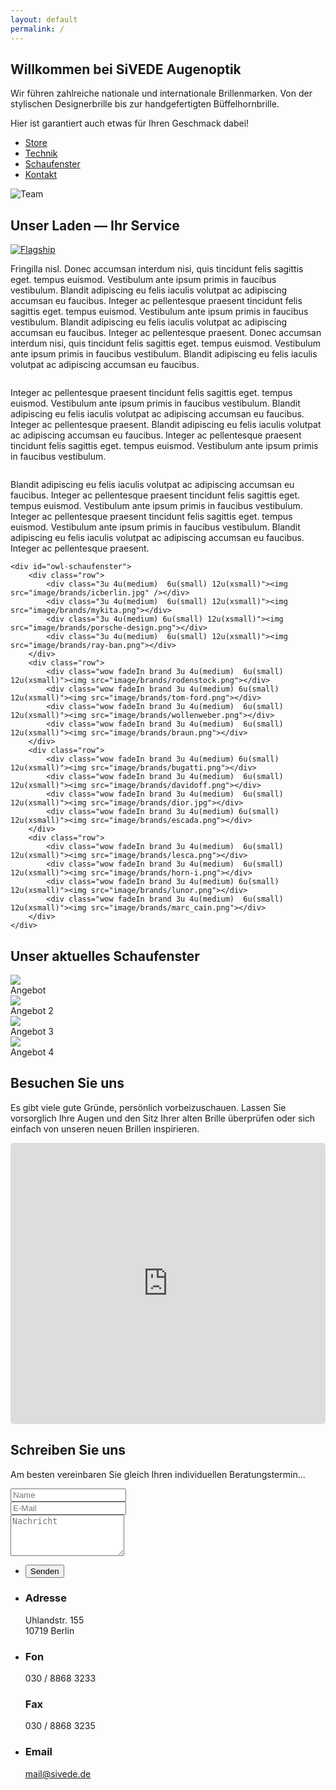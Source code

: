 ```yaml
---
layout: default
permalink: /
---
```



<section id="one">
<h1>Willkommen bei SiVEDE Augenoptik</h1>
<p>Wir führen zahlreiche nationale und internationale Brillenmarken. Von der stylischen Designerbrille bis zur handgefertigten Büffelhornbrille.</p>
<p>Hier ist garantiert auch etwas für Ihren Geschmack dabei!</p>
<ul class="actions">
	<li><a href="#service" class="button icon fa-long-arrow-down">Store</a></li>
	<li><a href="#technik" class="button icon fa-wrench">Technik</a></li>
  <li><a href="#schaufenster" class="button icon fa-windows">Schaufenster</a></li>
	<li><a href="#maps" class="button icon fa-envelope">Kontakt</a></li>
</ul>
<span class="image"><img src="image/background.png" alt="Team" class="image fit" /></span>
</section>


<section id="service" class="wow fadeIn">
	<h2>Unser Laden &mdash; Ihr Service</h2>

<a href="image/site/US_2_SIVEDE_Details-27.jpg" class="image left thumb wow fadeIn"><img src="image/site/US_2_SIVEDE_Details-27.jpg" alt="Flagship" title="Unser Geschäft"/></a>
<!-- Weitere Bilder in der Galerie -->
<div style="display: none">
<a href="image/site/US_2_SIVEDE_Details-26.jpg" class="image left thumb"><img src="image/site/US_2_SIVEDE_Details-30.jpg" alt="Flagship" title="Unser Geschäft - vorne"/></a>
</div>

<p>Fringilla nisl. Donec accumsan interdum nisi, quis tincidunt felis sagittis eget. tempus euismod. Vestibulum ante ipsum primis in faucibus vestibulum. Blandit adipiscing eu felis iaculis volutpat ac adipiscing accumsan eu faucibus. Integer ac pellentesque praesent tincidunt felis sagittis eget. tempus euismod. Vestibulum ante ipsum primis in faucibus vestibulum. Blandit adipiscing eu felis iaculis volutpat ac adipiscing accumsan eu faucibus. Integer ac pellentesque praesent. Donec accumsan interdum nisi, quis tincidunt felis sagittis eget. tempus euismod. Vestibulum ante ipsum primis in faucibus vestibulum. Blandit adipiscing eu felis iaculis volutpat ac adipiscing accumsan eu faucibus.</p>


<a id="technik" href="image/site/US_3_Sivede_Technik-3.jpg" class="image right thumb"><img src="image/site/US_3_Sivede_Technik-3.jpg" alt="" title="El Classico" /></a>
<p>Integer ac pellentesque praesent tincidunt felis sagittis eget. tempus euismod. Vestibulum ante ipsum primis in faucibus vestibulum. Blandit adipiscing eu felis iaculis volutpat ac adipiscing accumsan eu faucibus. Integer ac pellentesque praesent. Blandit adipiscing eu felis iaculis volutpat ac adipiscing accumsan eu faucibus. Integer ac pellentesque praesent tincidunt felis sagittis eget. tempus euismod. Vestibulum ante ipsum primis in faucibus vestibulum.</p>

<a href="image/site/US_3_Sivede_Technik-9.jpg" class="image left thumb"><img src="image/site/US_3_Sivede_Technik-9.jpg" alt="" title="El Classico" /></a>
<p>Blandit adipiscing eu felis iaculis volutpat ac adipiscing accumsan eu faucibus. Integer ac pellentesque praesent tincidunt felis sagittis eget. tempus euismod. Vestibulum ante ipsum primis in faucibus vestibulum. Integer ac pellentesque praesent tincidunt felis sagittis eget. tempus euismod. Vestibulum ante ipsum primis in faucibus vestibulum. Blandit adipiscing eu felis iaculis volutpat ac adipiscing accumsan eu faucibus. Integer ac pellentesque praesent.</p>


	<div id="owl-schaufenster">
		<div class="row">
			<div class="3u 4u(medium)  6u(small) 12u(xsmall)"><img src="image/brands/icberlin.jpg" /></div>
			<div class="3u 4u(medium)  6u(small) 12u(xsmall)"><img src="image/brands/mykita.png"></div>
			<div class="3u 4u(medium) 6u(small) 12u(xsmall)"><img src="image/brands/porsche-design.png"></div>
			<div class="3u 4u(medium)  6u(small) 12u(xsmall)"><img src="image/brands/ray-ban.png"></div>
		</div>
		<div class="row">
			<div class="wow fadeIn brand 3u 4u(medium)  6u(small) 12u(xsmall)"><img src="image/brands/rodenstock.png"></div>
			<div class="wow fadeIn brand 3u 4u(medium) 6u(small) 12u(xsmall)"><img src="image/brands/tom-ford.png"></div>
			<div class="wow fadeIn brand 3u 4u(medium)  6u(small) 12u(xsmall)"><img src="image/brands/wollenweber.png"></div>
			<div class="wow fadeIn brand 3u 4u(medium)  6u(small) 12u(xsmall)"><img src="image/brands/braun.png"></div>
		</div>
		<div class="row">
			<div class="wow fadeIn brand 3u 4u(medium) 6u(small) 12u(xsmall)"><img src="image/brands/bugatti.png"></div>
			<div class="wow fadeIn brand 3u 4u(medium)  6u(small) 12u(xsmall)"><img src="image/brands/davidoff.png"></div>
			<div class="wow fadeIn brand 3u 4u(medium)  6u(small) 12u(xsmall)"><img src="image/brands/dior.jpg"></div>
			<div class="wow fadeIn brand 3u 4u(medium) 6u(small) 12u(xsmall)"><img src="image/brands/escada.png"></div>
		</div>
		<div class="row">
			<div class="wow fadeIn brand 3u 4u(medium)  6u(small) 12u(xsmall)"><img src="image/brands/lesca.png"></div>
			<div class="wow fadeIn brand 3u 4u(medium)  6u(small) 12u(xsmall)"><img src="image/brands/horn-i.png"></div>
			<div class="wow fadeIn brand 3u 4u(medium) 6u(small) 12u(xsmall)"><img src="image/brands/lunor.png"></div>
			<div class="wow fadeIn brand 3u 4u(medium)  6u(small) 12u(xsmall)"><img src="image/brands/marc_cain.png"></div>
		</div>
	</div>
</section>


<section id="schaufenster" class="wow fadeIn">
	<h2>Unser aktuelles Schaufenster</h2>
	<div class="owl-carousel poptrox-popup" id="owl-schaufenster">
		<div class="image fit"><img src="image/site/US_2_SIVEDE_Details-17.jpg"><div class="caption">Angebot</div></div>
		<div class="image fit"><img src="image/site/US_2_SIVEDE_Details-20.jpg"><div class="caption">Angebot 2</div></div>
		<div class="image fit"><img src="image/site/US_2_SIVEDE_Details-5.jpg"><div class="caption">Angebot 3</div></div>
		<div class="image fit"><img src="image/site/US_2_SIVEDE_Details-9.jpg"><div class="caption">Angebot 4</div></div>
	</div>
</section>

<section id="maps" class="wow fadeIn">
 <div>
	<h2>Besuchen Sie uns</h2>
		<p>Es gibt viele gute Gründe, persönlich vorbeizuschauen. Lassen Sie vorsorglich Ihre Augen und den Sitz Ihrer alten Brille überprüfen oder sich einfach von unseren neuen Brillen inspirieren.</p>
    <div class="12u$ embed-container maps">
			<iframe src="https://www.google.com/maps/embed?pb=!1m18!1m12!1m3!1d9715.76829556531!2d13.324670915344218!3d52.49828813664044!2m3!1f0!2f0!3f0!3m2!1i1024!2i768!4f13.1!3m3!1m2!1s0x47a850fa0ec4ceed%3A0x5a48949ecf5364c3!2sSivede+Augenoptik!5e0!3m2!1sde!2sde!4v1418805179638" width="600" height="450" frameborder="0" style="border:0;width:100% !important;min-height:450px;height:auto !important;border-radius:0.35em;"></iframe>
		</div>  
	 </div>
</section>		



<section id="contact" class="wow fadeIn">
	<h2>Schreiben Sie uns</h2>
	<p>Am besten vereinbaren Sie gleich Ihren individuellen Beratungstermin... </p>
	<div class="row">
		<div class="8u 12u$(small)">
			<form action="//formspree.io/hardenberg.persico@googlemail.com" method="post" id="contactForm">
				<div class="row uniform 50%">
					<div class="6u 12u$(xsmall)"><input type="text" name="name" id="name" placeholder="Name" /></div>
					<div class="6u$ 12u$(xsmall)"><input type="email" name="_replyto" id="email" placeholder="E-Mail" /></div>
					<div class="12u$"><textarea name="message" id="message" placeholder="Nachricht" rows="4"></textarea></div>
					<input type="hidden" name="_subject" value="Kontaktformular Homepage" />
					<input type="text" name="_gotcha" style="display:none" />
				</div>
				<ul class="actions">
					<li><input type="submit" value="Senden" id="submit"/></li>
				</ul>
			</form>		
		</div>
		<div id="address" class="4u$ 12u$(small)">
			<ul class="labeled-icons">
				<li>
					<h3 class="icon fa-home"><span class="label">Adresse</span></h3>
					Uhlandstr. 155<br />
					10719 Berlin
				</li>
				<li>
					<h3 class="icon fa-mobile"><span class="label">Fon</span></h3>
					030 / 8868 3233
					<br />
					<h3 class="icon fa-fax "><span class="label">Fax</span></h3>
					030 / 8868 3235
				</li>
				<li>
					<h3 class="icon fa-envelope-o"><span class="label">Email</span></h3>
					<a href="mailto:mail@sivede.de">mail@sivede.de</a>
				</li>
			</ul>
		</div>
	</div>
</section>